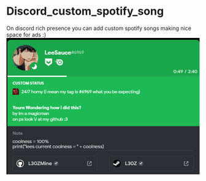 # Discord_custom_spotify_song
On discord rich presence you can add custom spotify songs making nice space for ads :)
![alt text](https://github.com/L30ZMine/Discord_custom_spotify_song/blob/blop/Screenshot_112.png?raw=true)
